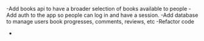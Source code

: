 -Add books api to have a broader selection of books available to people
-Add auth to the app so people can log in and have a session.
-Add database to manage users book progresses, comments, reviews, etc
-Refactor code

-
